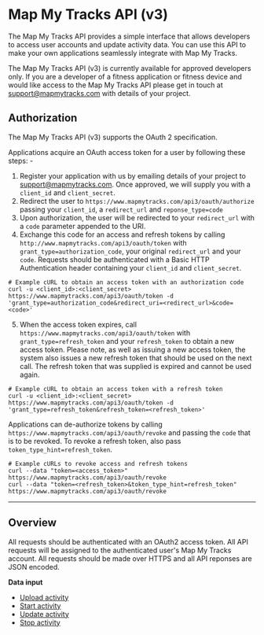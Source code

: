 Map My Tracks API (v3)
===
The Map My Tracks API provides a simple interface that allows developers to access user accounts and update activity data. You can use this API to make your own applications seamlessly integrate with Map My Tracks.

The Map My Tracks API (v3) is currently available for approved developers only. If you are a developer of a fitness application or fitness device and would like access to the Map My Tracks API please get in touch at support@mapmytracks.com with details of your project.

Authorization
---

The Map My Tracks API (v3) supports the OAuth 2 specification.

Applications acquire an OAuth access token for a user by following these steps: -

1. Register your application with us by emailing details of your project to [support@mapmytracks.com](mailto:support@mapmytracks.com). Once approved, we will supply you with a `client_id` and `client_secret`.
2. Redirect the user to `https://www.mapmytracks.com/api3/oauth/authorize` passing your `client_id`, a `redirect_url` and `reponse_type=code`
3. Upon authorization, the user will be redirected to your `redirect_url` with a `code` parameter appended to the URI.
4. Exchange this code for an access and refresh tokens by calling `http://www.mapmytracks.com/api3/oauth/token` with `grant_type=authorization_code`, your original `redirect_url` and your `code`. Requests should be authenticated with a Basic HTTP Authentication header containing your `client_id` and `client_secret`.

```
# Example cURL to obtain an access token with an authorization code
curl -u <client_id>:<client_secret> https://www.mapmytracks.com/api3/oauth/token -d 'grant_type=authorization_code&redirect_uri=<redirect_url>&code=<code>'
```

5. When the access token expires, call `https://www.mapmytracks.com/api3/oauth/token` with `grant_type=refresh_token` and your `refresh_token` to obtain a new access token. Please note, as well as issuing a new access token, the system also issues a new refresh token that should be used on the next call. The refresh token that was supplied is expired and cannot be used again.

```
# Example cURL to obtain an access token with a refresh token
curl -u <client_id>:<client_secret> https://www.mapmytracks.com/api3/oauth/token -d 'grant_type=refresh_token&refresh_token=<refresh_token>'
```

Applications can de-authorize tokens by calling `https://www.mapmytracks.com/api3/oauth/revoke` and passing the `code` that is to be revoked. To revoke a refresh token, also pass `token_type_hint=refresh_token`.

```
# Example cURLs to revoke access and refresh tokens
curl --data "token=<access_token>" https://www.mapmytracks.com/api3/oauth/revoke
curl --data "token=<refresh_token>&token_type_hint=refresh_token" https://www.mapmytracks.com/api3/oauth/revoke
```

---

Overview
---
All requests should be authenticated with an OAuth2 access token. All API requests will be assigned to the authenticated user's Map My Tracks account. All requests should be made over HTTPS and all API reponses are JSON encoded.

**Data input**
* [Upload activity](endpoints/upload_activity.md)
* [Start activity](endpoints/start_activity.md)
* [Update activity](endpoints/update_activity.md)
* [Stop activity](endpoints/stop_activity.md)

